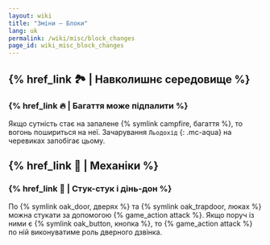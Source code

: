 ```yaml
---
layout: wiki
title: "Зміни — Блоки"
lang: uk
permalink: /wiki/misc/block_changes
page_id: wiki_misc_block_changes
---
```


## {% href_link 🏞️ | Навколишнє середовище %}

### {% href_link 🔥 | Багаття може підпалити %}
Якщо сутність стає на запалене {% symlink campfire, багаття %}, то вогонь пошириться на неї. Зачарування `Льодохід` {: .mc-aqua} на черевиках запобігає цьому.

## {% href_link 🔧 | Механіки %}

### {% href_link 🔔 | Стук-стук і дінь-дон %}
По {% symlink oak_door, дверях %} та {% symlink oak_trapdoor, люках %} можна стукати за допомогою {% game_action attack %}. Якщо поруч із ними є {% symlink oak_button, кнопка %}, то {% game_action attack %} по ній виконуватиме роль дверного дзвінка.
